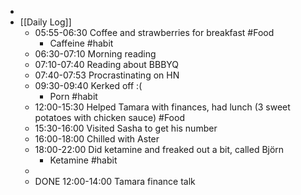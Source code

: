 -
- [[Daily Log]]
	- 05:55-06:30 Coffee and strawberries for breakfast #Food
		- Caffeine #habit
	- 06:30-07:10 Morning reading
	- 07:10-07:40 Reading about BBBYQ
	- 07:40-07:53 Procrastinating on HN
	- 09:30-09:40 Kerked off :(
		- Porn #habit
	- 12:00-15:30 Helped Tamara with finances, had lunch (3 sweet potatoes with chicken sauce) #Food
	- 15:30-16:00 Visited Sasha to get his number
	- 16:00-18:00 Chilled with Aster
	- 18:00-22:00 Did ketamine and freaked out a bit, called Björn
		- Ketamine #habit
	-
	- DONE 12:00-14:00 Tamara finance talk